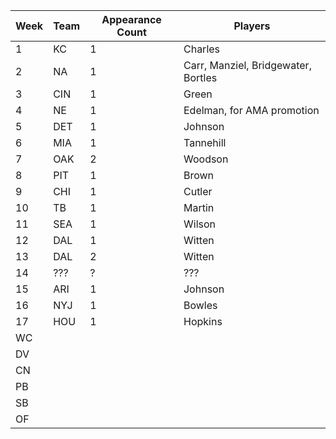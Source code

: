 | Week | Team | Appearance Count | Players
|------|------|------------------|--------
| 1    | KC   | 1                | Charles       
| 2    | NA   | 1                | Carr, Manziel, Bridgewater, Bortles       
| 3    | CIN  | 1                | Green       
| 4    | NE   | 1                | Edelman, for AMA promotion
| 5    | DET  | 1                | Johnson       
| 6    | MIA  | 1                | Tannehill
| 7    | OAK  | 2                | Woodson
| 8    | PIT  | 1                | Brown
| 9    | CHI  | 1                | Cutler
| 10   | TB	  | 1                | Martin
| 11   | SEA  | 1                | Wilson
| 12   | DAL  | 1                | Witten  
| 13   | DAL  | 2                | Witten
| 14   | ???  | ?                | ???
| 15   | ARI  | 1                | Johnson        
| 16   | NYJ  | 1                | Bowles       
| 17   | HOU  | 1                | Hopkins
| WC   |      |                  |        
| DV   |      |                  |        
| CN   |      |                  |        
| PB   |      |                  |        
| SB   |      |                  |        
| OF   |      |                  |        
